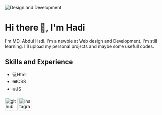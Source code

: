 ![Design and Development](https://github.com/hadiChowdhury/hadiChowdhury/blob/main/20221006_123055.jpg)

# Hi there 👋, I'm Hadi
I'm MD. Abdul Hadi. I'm a newbie at Web design and Development. I'm still learning. I'll upload my personal projects and maybe some usefull codes.

## Skills and Experience 
* 💻Html
* 🖼️CSS
* ❄️JS




[<img src='https://cdn.jsdelivr.net/npm/simple-icons@3.0.1/icons/github.svg' alt='github' height='40'>](https://github.com/hadiChowdhury)  [<img src='https://cdn.jsdelivr.net/npm/simple-icons@3.0.1/icons/instagram.svg' alt='instagram' height='40'>](https://www.instagram.com/_avoidshihab/)  

